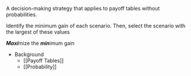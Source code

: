 A decision-making strategy that applies to payoff tables without probabilities.

Identify the minimum gain of each scenario. Then, select the scenario with the largest of these values

***Maxi***mize the ***min***imum gain

- Background
	- [[Payoff Tables]]
	- [[Probability]]